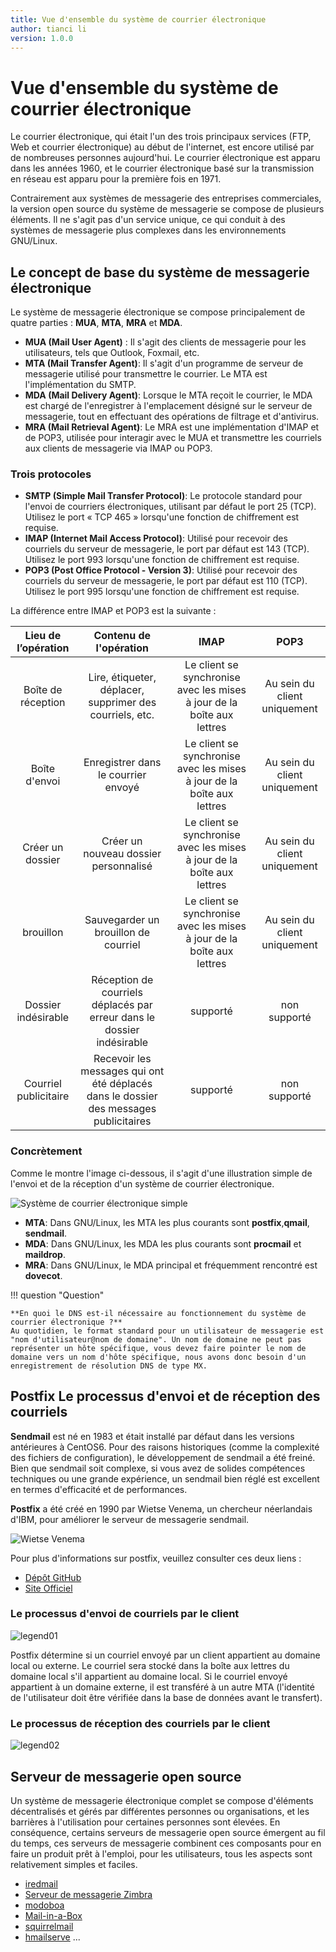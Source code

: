 ```yaml
---
title: Vue d'ensemble du système de courrier électronique
author: tianci li
version: 1.0.0
---
```


# Vue d'ensemble du système de courrier électronique

Le courrier électronique, qui était l'un des trois principaux services (FTP, Web et courrier électronique) au début de l'internet, est encore utilisé par de nombreuses personnes aujourd'hui. Le courrier électronique est apparu dans les années 1960, et le courrier électronique basé sur la transmission en réseau est apparu pour la première fois en 1971.

Contrairement aux systèmes de messagerie des entreprises commerciales, la version open source du système de messagerie se compose de plusieurs éléments. Il ne s'agit pas d'un service unique, ce qui conduit à des systèmes de messagerie plus complexes dans les environnements GNU/Linux.

## Le concept de base du système de messagerie électronique

Le système de messagerie électronique se compose principalement de quatre parties : **MUA**, **MTA**, **MRA** et **MDA**.

- **MUA (Mail User Agent)** : Il s'agit des clients de messagerie pour les utilisateurs, tels que Outlook, Foxmail, etc.
- **MTA (Mail Transfer Agent)**: Il s'agit d'un programme de serveur de messagerie utilisé pour transmettre le courrier. Le MTA est l'implémentation du SMTP.
- **MDA (Mail Delivery Agent)**: Lorsque le MTA reçoit le courrier, le MDA est chargé de l'enregistrer à l'emplacement désigné sur le serveur de messagerie, tout en effectuant des opérations de filtrage et d'antivirus.
- **MRA (Mail Retrieval Agent)**: Le MRA est une implémentation d'IMAP et de POP3, utilisée pour interagir avec le MUA et transmettre les courriels aux clients de messagerie via IMAP ou POP3.

### Trois protocoles

- **SMTP (Simple Mail Transfer Protocol)**: Le protocole standard pour l'envoi de courriers électroniques, utilisant par défaut le port 25 (TCP). Utilisez le port « TCP 465 » lorsqu'une fonction de chiffrement est requise.
- **IMAP (Internet Mail Access Protocol)**: Utilisé pour recevoir des courriels du serveur de messagerie, le port par défaut est 143 (TCP). Utilisez le port 993 lorsqu'une fonction de chiffrement est requise.
- **POP3 (Post Office Protocol - Version 3)**: Utilisé pour recevoir des courriels du serveur de messagerie, le port par défaut est 110 (TCP). Utilisez le port 995 lorsqu'une fonction de chiffrement est requise.

La différence entre IMAP et POP3 est la suivante :

|  Lieu de l’opération  |                                Contenu de l'opération                                 |                                  IMAP                                  |             POP3             |
|:---------------------:|:-------------------------------------------------------------------------------------:|:----------------------------------------------------------------------:|:----------------------------:|
|  Boîte de réception   |               Lire, étiqueter, déplacer, supprimer des courriels, etc.                | Le client se synchronise avec les mises à jour de la boîte aux lettres | Au sein du client uniquement |
|     Boîte d'envoi     |                          Enregistrer dans le courrier envoyé                          | Le client se synchronise avec les mises à jour de la boîte aux lettres | Au sein du client uniquement |
|   Créer un dossier    |                         Créer un nouveau dossier personnalisé                         | Le client se synchronise avec les mises à jour de la boîte aux lettres | Au sein du client uniquement |
|       brouillon       |                         Sauvegarder un brouillon de courriel                          | Le client se synchronise avec les mises à jour de la boîte aux lettres | Au sein du client uniquement |
|  Dossier indésirable  |        Réception de courriels déplacés par erreur dans le dossier indésirable         |                                supporté                                |         non supporté         |
| Courriel publicitaire | Recevoir les messages qui ont été déplacés dans le dossier des messages publicitaires |                                supporté                                |         non supporté         |

### Concrètement

Comme le montre l'image ci-dessous, il s'agit d'une illustration simple de l'envoi et de la réception d'un système de courrier électronique.

![Système de courrier électronique simple](./email-images/email-system01.jpg)

- **MTA**: Dans GNU/Linux, les MTA les plus courants sont **postfix**,**qmail**, **sendmail**.
- **MDA**: Dans GNU/Linux, les MDA les plus courants sont **procmail** et **maildrop**.
- **MRA**: Dans GNU/Linux, le MDA principal et fréquemment rencontré est **dovecot**.

!!! question "Question"

    **En quoi le DNS est-il nécessaire au fonctionnement du système de courrier électronique ?**
    Au quotidien, le format standard pour un utilisateur de messagerie est "nom d'utilisateur@nom de domaine". Un nom de domaine ne peut pas représenter un hôte spécifique, vous devez faire pointer le nom de domaine vers un nom d'hôte spécifique, nous avons donc besoin d'un enregistrement de résolution DNS de type MX.

## Postfix Le processus d'envoi et de réception des courriels

**Sendmail** est né en 1983 et était installé par défaut dans les versions antérieures à CentOS6. Pour des raisons historiques (comme la complexité des fichiers de configuration), le développement de sendmail a été freiné. Bien que sendmail soit complexe, si vous avez de solides compétences techniques ou une grande expérience, un sendmail bien réglé est excellent en termes d'efficacité et de performances.

**Postfix** a été créé en 1990 par Wietse Venema, un chercheur néerlandais d'IBM, pour améliorer le serveur de messagerie sendmail.

![Wietse Venema](./email-images/Wietse%20Venema.png)

Pour plus d'informations sur postfix, veuillez consulter ces deux liens :

- [Dépôt GitHub](https://github.com/vdukhovni/postfix)
- [Site Officiel](http://www.postfix.org/)

### Le processus d'envoi de courriels par le client

![legend01](./email-images/email-system02.jpg)

Postfix détermine si un courriel envoyé par un client appartient au domaine local ou externe. Le courriel sera stocké dans la boîte aux lettres du domaine local s'il appartient au domaine local. Si le courriel envoyé appartient à un domaine externe, il est transféré à un autre MTA (l'identité de l'utilisateur doit être vérifiée dans la base de données avant le transfert).

### Le processus de réception des courriels par le client

![legend02](./email-images/email-system03.jpg)

## Serveur de messagerie open source

Un système de messagerie électronique complet se compose d'éléments décentralisés et gérés par différentes personnes ou organisations, et les barrières à l'utilisation pour certaines personnes sont élevées. En conséquence, certains serveurs de messagerie open source émergent au fil du temps, ces serveurs de messagerie combinent ces composants pour en faire un produit prêt à l'emploi, pour les utilisateurs, tous les aspects sont relativement simples et faciles.

- [iredmail](https://www.iredmail.com/index.html)
- [Serveur de messagerie Zimbra](https://www.zimbra.com/)
- [modoboa](https://modoboa.org/en/)
- [Mail-in-a-Box](https://mailinabox.email/)
- [squirrelmail](https://www.squirrelmail.org/index.php)
- [hmailserve](https://www.hmailserver.com/) ...
